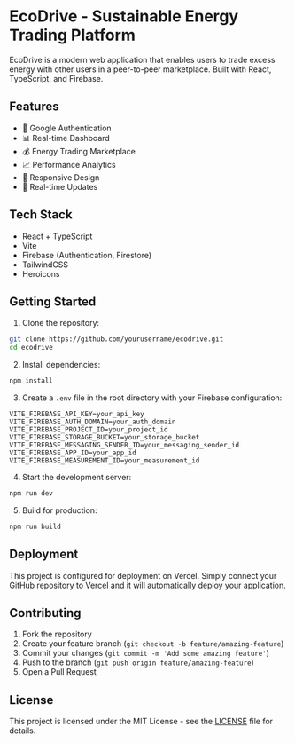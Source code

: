 # EcoDrive - Sustainable Energy Trading Platform

EcoDrive is a modern web application that enables users to trade excess energy with other users in a peer-to-peer marketplace. Built with React, TypeScript, and Firebase.

## Features

- 🔐 Google Authentication
- 📊 Real-time Dashboard
- 💰 Energy Trading Marketplace
- 📈 Performance Analytics
- 📱 Responsive Design
- 🔄 Real-time Updates

## Tech Stack

- React + TypeScript
- Vite
- Firebase (Authentication, Firestore)
- TailwindCSS
- Heroicons

## Getting Started

1. Clone the repository:
```bash
git clone https://github.com/yourusername/ecodrive.git
cd ecodrive
```

2. Install dependencies:
```bash
npm install
```

3. Create a `.env` file in the root directory with your Firebase configuration:
```env
VITE_FIREBASE_API_KEY=your_api_key
VITE_FIREBASE_AUTH_DOMAIN=your_auth_domain
VITE_FIREBASE_PROJECT_ID=your_project_id
VITE_FIREBASE_STORAGE_BUCKET=your_storage_bucket
VITE_FIREBASE_MESSAGING_SENDER_ID=your_messaging_sender_id
VITE_FIREBASE_APP_ID=your_app_id
VITE_FIREBASE_MEASUREMENT_ID=your_measurement_id
```

4. Start the development server:
```bash
npm run dev
```

5. Build for production:
```bash
npm run build
```

## Deployment

This project is configured for deployment on Vercel. Simply connect your GitHub repository to Vercel and it will automatically deploy your application.

## Contributing

1. Fork the repository
2. Create your feature branch (`git checkout -b feature/amazing-feature`)
3. Commit your changes (`git commit -m 'Add some amazing feature'`)
4. Push to the branch (`git push origin feature/amazing-feature`)
5. Open a Pull Request

## License

This project is licensed under the MIT License - see the [LICENSE](LICENSE) file for details.
